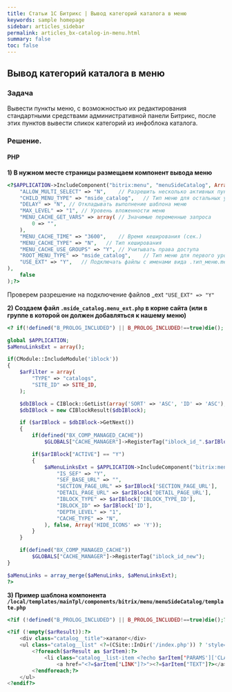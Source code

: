 ```yaml
---
title: Статьи 1С Битрикс | Вывод категорий каталога в меню
keywords: sample homepage
sidebar: articles_sidebar
permalink: articles_bx-catalog-in-menu.html
summary: false
toc: false
---
```


## Вывод категорий каталога в меню

### Задача

Вывести пункты меню, с возможностью их редактирования стандартными средствами административной панели Битрикс, после этих пунктов вывести спикок категорий из инфоблока каталога.

### Решение.

#### PHP

**1) В нужном месте страницы размещаем компонент вывода меню**

```php
<?$APPLICATION->IncludeComponent("bitrix:menu", "menuSideCatalog", Array(
    "ALLOW_MULTI_SELECT" => "N",	// Разрешить несколько активных пунктов одновременно
    "CHILD_MENU_TYPE" => "mside_catalog",	// Тип меню для остальных уровней
    "DELAY" => "N",	// Откладывать выполнение шаблона меню
    "MAX_LEVEL" => "1",	// Уровень вложенности меню
    "MENU_CACHE_GET_VARS" => array(	// Значимые переменные запроса
        0 => "",
    ),
    "MENU_CACHE_TIME" => "3600",	// Время кеширования (сек.)
    "MENU_CACHE_TYPE" => "N",	// Тип кеширования
    "MENU_CACHE_USE_GROUPS" => "Y",	// Учитывать права доступа
    "ROOT_MENU_TYPE" => "mside_catalog",	// Тип меню для первого уровня
    "USE_EXT" => "Y",	// Подключать файлы с именами вида .тип_меню.menu_ext.php
),
    false
);?>
```

Проверем разрешение на подключение файлов _ext ```"USE_EXT" => "Y"```

**2) Создаем файл ```.mside_catalog.menu_ext.php``` в корне сайта (или в группе в которой он должен добавляться к нашему меню)**

```php
<? if(!defined("B_PROLOG_INCLUDED") || B_PROLOG_INCLUDED!==true)die();

global $APPLICATION;
$aMenuLinksExt = array();

if(CModule::IncludeModule('iblock'))
{
    $arFilter = array(
        "TYPE" => "catalogs",
        "SITE_ID" => SITE_ID,
    );

    $dbIBlock = CIBlock::GetList(array('SORT' => 'ASC', 'ID' => 'ASC'), $arFilter);
    $dbIBlock = new CIBlockResult($dbIBlock);

    if ($arIBlock = $dbIBlock->GetNext())
    {
        if(defined("BX_COMP_MANAGED_CACHE"))
            $GLOBALS["CACHE_MANAGER"]->RegisterTag("iblock_id_".$arIBlock["ID"]);

        if($arIBlock["ACTIVE"] == "Y")
        {
            $aMenuLinksExt = $APPLICATION->IncludeComponent("bitrix:menu.sections", "", array(
                "IS_SEF" => "Y",
                "SEF_BASE_URL" => "",
                "SECTION_PAGE_URL" => $arIBlock['SECTION_PAGE_URL'],
                "DETAIL_PAGE_URL" => $arIBlock['DETAIL_PAGE_URL'],
                "IBLOCK_TYPE" => $arIBlock['IBLOCK_TYPE_ID'],
                "IBLOCK_ID" => $arIBlock['ID'],
                "DEPTH_LEVEL" => "1",
                "CACHE_TYPE" => "N",
            ), false, Array('HIDE_ICONS' => 'Y'));
        }
    }

    if(defined("BX_COMP_MANAGED_CACHE"))
        $GLOBALS["CACHE_MANAGER"]->RegisterTag("iblock_id_new");
}

$aMenuLinks = array_merge($aMenuLinks, $aMenuLinksExt);
?>
```

**3) Пример шаблона компонента ```/local/templates/mainTpl/components/bitrix/menu/menuSideCatalog/template.php```**

```php
<?if (!defined("B_PROLOG_INCLUDED") || B_PROLOG_INCLUDED!==true)die();?>

<?if (!empty($arResult)):?>
    <div class="catalog__title">каталог</div>
    <ul class="catalog__list" <?=(CSite::InDir('/index.php')) ? 'style="display:block;"' : ''?>>
        <?foreach($arResult as $arItem):?>
            <li class="catalog__list-item <?echo $arItem['PARAMS']['CLASS'] ? $arItem['PARAMS']['CLASS'] : ''?>">
                <a href="<?=$arItem["LINK"]?>"><?=$arItem["TEXT"]?></a></li>
        <?endforeach;?>
    </ul>
<?endif?>
```